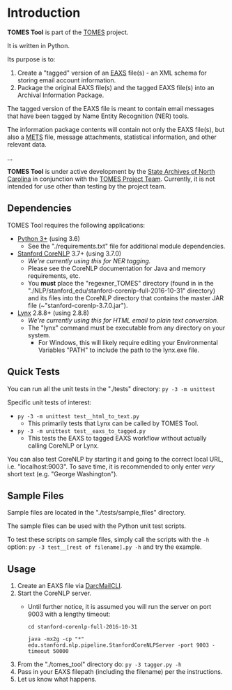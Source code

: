 # Introduction

**TOMES Tool** is part of the [TOMES](https://www.ncdcr.gov/resources/records-management/tomes) project.

It is written in Python.

Its purpose is to:

1. Create a "tagged" version of an [EAXS](http://www.history.ncdcr.gov/SHRAB/ar/emailpreservation/mail-account/mail-account_docs.html) file(s) - an XML schema for storing email account information.
2. Package the original EAXS file(s) and the tagged EAXS file(s) into an Archival Information Package.

The tagged version of the EAXS file is meant to contain email messages that have been tagged by Name Entity Recognition (NER) tools.

The information package contents will contain not only the EAXS file(s), but also a [METS](http://www.loc.gov/standards/mets/mets-home.html) file, message attachments, statistical information, and other relevant data.

...

**TOMES Tool**  is under active development by the [State Archives of North Carolina](http://archives.ncdcr.gov/) in conjunction with the [TOMES Project Team](https://www.ncdcr.gov/resources/records-management/tomes/team). Currently, it is not intended for use other than testing by the project team.


## Dependencies

TOMES Tool requires the following applications:

- [Python 3+](https://www.python.org/download/releases/3.0/) (using 3.6)
	- See the "./requirements.txt" file for additional module dependencies.
- [Stanford CoreNLP](https://stanfordnlp.github.io/CoreNLP/) 3.7+ (using 3.7.0)
	- *We're currently using this for NER tagging.*
	- Please see the CoreNLP documentation for Java and memory requirements, etc.
	- You **must** place the "regexner\_TOMES" directory (found in in the "./NLP/stanford_edu/stanford-corenlp-full-2016-10-31" directory) and its files into the CoreNLP directory that contains the master JAR file (~"stanford-corenlp-3.7.0.jar").
- [Lynx](http://lynx.browser.org/) 2.8.8+ (using 2.8.8)
	- *We're currently using this for HTML email to plain text conversion.*
	- The "lynx" command must be executable from any directory on your system.
		- For Windows, this will likely require editing your Environmental Variables "PATH" to include the path to the lynx.exe file.


## Quick Tests

You can run all the unit tests in the "./tests" directory: `py -3 -m unittest`

Specific unit tests of interest:

- `py -3 -m unittest test__html_to_text.py`
	- This primarily tests that Lynx can be called by TOMES Tool.
- `py -3 -m unittest test__eaxs_to_tagged.py`
	- This tests the EAXS to tagged EAXS workflow without actually calling CoreNLP or Lynx.

You can also test CoreNLP by starting it and going to the correct local URL, i.e. "localhost:9003". To save time, it is recommended to only enter *very* short text (e.g. "George Washington").


## Sample Files 

Sample files are located in the "./tests/sample_files" directory.

The sample files can be used with the Python unit test scripts.

To test these scripts on sample files, simply call the scripts with the `-h` option: `py -3 test__[rest of filename].py -h` and try the example.


## Usage

1. Create an EAXS file via [DarcMailCLI](https://github.com/StateArchivesOfNorthCarolina/DarcMailCLI).
2. Start the CoreNLP server.
	- Until further notice, it is assumed you will run the server on port 9003 with a lengthy timeout:
	
		`cd stanford-corenlp-full-2016-10-31`

     	`java -mx2g -cp "*" edu.stanford.nlp.pipeline.StanfordCoreNLPServer -port 9003 -timeout 50000`
3. From the "./tomes_tool" directory do: `py -3 tagger.py -h` 
4. Pass in your EAXS filepath (including the filename) per the instructions.
5. Let us know what happens.
